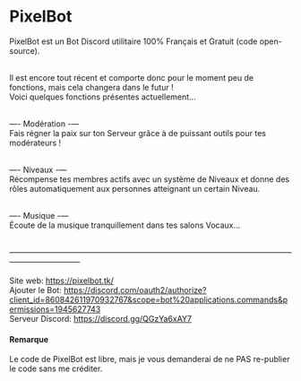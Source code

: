 # PixelBot

PixelBot est un Bot Discord utilitaire 100% Français et Gratuit (code open-source).<br><br>

Il est encore tout récent et comporte donc pour le moment peu de fonctions, mais cela changera dans le futur !<br>
Voici quelques fonctions présentes actuellement...<br><br>

—- Modération -—<br>
Fais régner la paix sur ton Serveur grâce à de puissant outils pour tes modérateurs !<br><br>

—- Niveaux -—<br>
Récompense tes membres actifs avec un système de Niveaux et donne des rôles automatiquement aux personnes atteignant un certain Niveau.<br><br>

—- Musique -—<br>
Écoute de la musique tranquillement dans tes salons Vocaux…<br><br>

—————————————————————————————————————————————<br><br>
Site web: https://pixelbot.tk/<br>
Ajouter le Bot: https://discord.com/oauth2/authorize?client_id=860842611970932767&scope=bot%20applications.commands&permissions=1945627743<br>
Serveur Discord: https://discord.gg/QGzYa6xAY7<br>

#### Remarque
Le code de PixelBot est libre, mais je vous demanderai de ne PAS re-publier le code sans me créditer.

